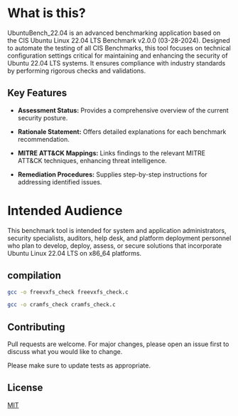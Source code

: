 # What is this? 

UbuntuBench_22.04 is an advanced benchmarking application based on the CIS Ubuntu Linux 22.04 LTS Benchmark v2.0.0 (03-28-2024). Designed to automate the testing of all CIS Benchmarks, this tool focuses on technical configuration settings critical for maintaining and enhancing the security of Ubuntu 22.04 LTS systems. It ensures compliance with industry standards by performing rigorous checks and validations.

## Key Features

- **Assessment Status:** Provides a comprehensive overview of the current security posture.

- **Rationale Statement:** Offers detailed explanations for each benchmark recommendation.

- **MITRE ATT&CK Mappings:** Links findings to the relevant MITRE ATT&CK techniques, enhancing threat intelligence.

- **Remediation Procedures:** Supplies step-by-step instructions for addressing identified issues.

# Intended Audience
This benchmark tool is intended for system and application administrators, security
specialists, auditors, help desk, and platform deployment personnel who plan to
develop, deploy, assess, or secure solutions that incorporate Ubuntu Linux 22.04 LTS
on x86_64 platforms.

## compilation

```bash
gcc -o freevxfs_check freevxfs_check.c
```
```bash
gcc -o cramfs_check cramfs_check.c
```

## Contributing

Pull requests are welcome. For major changes, please open an issue first
to discuss what you would like to change.

Please make sure to update tests as appropriate.

## License

[MIT](https://choosealicense.com/licenses/mit/)
